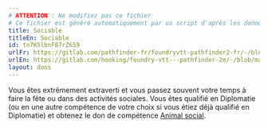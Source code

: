 ```yaml
---
# ATTENTION : Ne modifiez pas ce fichier
# Ce fichier est généré automatiquement par un script d'après les données du module Foundry VTT officiel et de sa traduction
title: Sociable
titleEn: Sociable
id: tn7K5lbnF87rZ659
urlFr: https://gitlab.com/pathfinder-fr/foundryvtt-pathfinder2-fr/-/blob/master/data/feats/tn7K5lbnF87rZ659.htm
urlEn: https://gitlab.com/hooking/foundry-vtt---pathfinder-2e/-/blob/master/packs/data/feats.db/sociable.json
layout: dons
---
```

Vous êtes extrêmement extraverti et vous passez souvent votre temps à faire la fête ou dans des activités sociales. Vous êtes qualifié en Diplomatie (ou en une autre compétence de votre choix si vous étiez déjà qualifié en Diplomatie) et obtenez le don de compétence [Animal social](animal-social.html).
